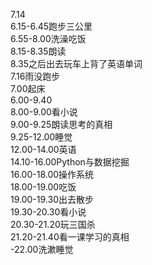 7.14<br />6.15-6.45跑步三公里<br />6.55-8.00洗澡吃饭<br />8.15-8.35朗读<br />8.35之后出去玩车上背了英语单词<br />7.16雨没跑步<br />7.00起床<br />6.00-9.40<br />8.00-9.00看小说<br />9.00-9.25朗读思考的真相<br />9.25-12.00睡觉<br />12.00-14.00英语<br />14.10-16.00Python与数据挖掘<br />16.00-18.00操作系统<br />18.00-19.00吃饭<br />19.00-19.30出去散步<br />19.30-20.30看小说<br />20.30-21.20玩三国杀<br />21.20-21.40看一课学习的真相<br />-22.00洗漱睡觉
